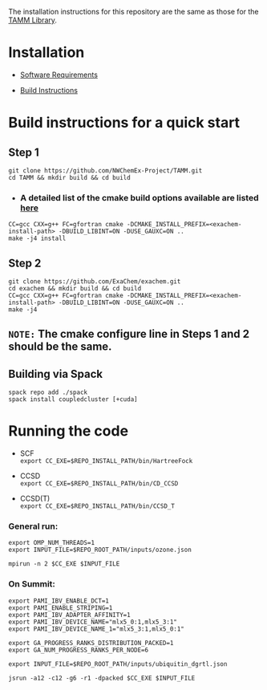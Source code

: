 
The installation instructions for this repository are the same as those for the [TAMM Library](https://github.com/NWChemEx-Project/TAMM).

Installation
=============
- [Software Requirements](https://tamm.readthedocs.io/en/latest/prerequisites.html)

- [Build Instructions](https://tamm.readthedocs.io/en/latest/install.html)

Build instructions for a quick start
=====================================
## Step 1
```
git clone https://github.com/NWChemEx-Project/TAMM.git
cd TAMM && mkdir build && cd build
```
- ### A detailed list of the cmake build options available are listed [here](https://tamm.readthedocs.io/en/latest/install.html)
```
CC=gcc CXX=g++ FC=gfortran cmake -DCMAKE_INSTALL_PREFIX=<exachem-install-path> -DBUILD_LIBINT=ON -DUSE_GAUXC=ON ..
make -j4 install
```

## Step 2
```
git clone https://github.com/ExaChem/exachem.git
cd exachem && mkdir build && cd build
CC=gcc CXX=g++ FC=gfortran cmake -DCMAKE_INSTALL_PREFIX=<exachem-install-path> -DBUILD_LIBINT=ON -DUSE_GAUXC=ON ..
make -j4
```

## `NOTE:` The cmake configure line in Steps 1 and 2 should be the same.


Building via Spack
------------------
```
spack repo add ./spack
spack install coupledcluster [+cuda]
```

Running the code
=====================
- SCF  
`export CC_EXE=$REPO_INSTALL_PATH/bin/HartreeFock`  

- CCSD  
`export CC_EXE=$REPO_INSTALL_PATH/bin/CD_CCSD`  

- CCSD(T)   
`export CC_EXE=$REPO_INSTALL_PATH/bin/CCSD_T`

### General run:
```
export OMP_NUM_THREADS=1
export INPUT_FILE=$REPO_ROOT_PATH/inputs/ozone.json

mpirun -n 2 $CC_EXE $INPUT_FILE
```

### On Summit:
```
export PAMI_IBV_ENABLE_DCT=1
export PAMI_ENABLE_STRIPING=1
export PAMI_IBV_ADAPTER_AFFINITY=1
export PAMI_IBV_DEVICE_NAME="mlx5_0:1,mlx5_3:1"
export PAMI_IBV_DEVICE_NAME_1="mlx5_3:1,mlx5_0:1"

export GA_PROGRESS_RANKS_DISTRIBUTION_PACKED=1
export GA_NUM_PROGRESS_RANKS_PER_NODE=6

export INPUT_FILE=$REPO_ROOT_PATH/inputs/ubiquitin_dgrtl.json

jsrun -a12 -c12 -g6 -r1 -dpacked $CC_EXE $INPUT_FILE
```
